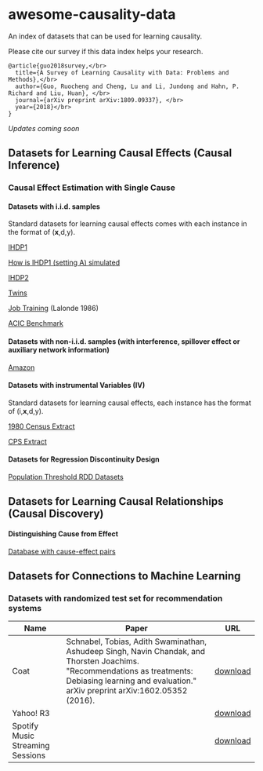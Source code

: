 # awesome-causality-data
An index of datasets that can be used for learning causality.

Please cite our survey if this data index helps your research.

```
@article{guo2018survey,</br>
  title={A Survey of Learning Causality with Data: Problems and Methods},</br>
  author={Guo, Ruocheng and Cheng, Lu and Li, Jundong and Hahn, P. Richard and Liu, Huan}, </br>
  journal={arXiv preprint arXiv:1809.09337}, </br>
  year={2018}</br>
}
```

*Updates coming soon* 

## Datasets for Learning Causal Effects (Causal Inference)

### Causal Effect Estimation with Single Cause

#### Datasets with i.i.d. samples
Standard datasets for learning causal effects comes with each instance in the format of (**x**,d,y).

[IHDP1](https://github.com/AMLab-Amsterdam/CEVAE/tree/master/datasets/IHDP)

[How is IHDP1 (setting A) simulated](https://github.com/vdorie/npci/tree/master/examples/ihdp_sim)

[IHDP2](https://math.la.asu.edu/~prhahn/)

[Twins](https://github.com/AMLab-Amsterdam/CEVAE/tree/master/datasets/TWINS)

[Job Training](http://users.nber.org/~rdehejia/data/nswdata2.html) (Lalonde 1986)

[ACIC Benchmark](https://github.com/vdorie/aciccomp/tree/master/2016)

#### Datasets with non-i.i.d. samples (with interference, spillover effect or auxiliary network information)

[Amazon](https://drive.google.com/drive/u/1/folders/1Ff_GdfjhrDFbZiRW0z81lGJW-cUrYmo1)


#### Datasets with instrumental Variables (IV)
Standard datasets for learning causal effects, each instance has the format of (i,**x**,d,y).

[1980 Census Extract](https://economics.mit.edu/faculty/angrist/data1/data/angkru95)

[CPS Extract](https://economics.mit.edu/faculty/angrist/data1/data/angkru95)

#### Datasets for Regression Discontinuity Design

[Population Threshold RDD Datasets](https://dataverse.harvard.edu/dataset.xhtml?persistentId=doi:10.7910/DVN/PGXO5O)

## Datasets for Learning Causal Relationships (Causal Discovery)

#### Distinguishing Cause from Effect
[Database with cause-effect pairs](http://webdav.tuebingen.mpg.de/cause-effect/)

## Datasets for Connections to Machine Learning
### Datasets with randomized test set for recommendation systems
|Name|Paper|URL|
|---|---|---|
|Coat|Schnabel, Tobias, Adith Swaminathan, Ashudeep Singh, Navin Chandak, and Thorsten Joachims. "Recommendations as treatments: Debiasing learning and evaluation." arXiv preprint arXiv:1602.05352 (2016).|[download](http://www.cs.cornell.edu/~schnabts/mnar/index.html)|
|Yahoo! R3|   |[download](https://webscope.sandbox.yahoo.com/catalog.php?datatype=r)|
|Spotify Music Streaming Sessions|   |[download](https://www.spotify.com/)|

